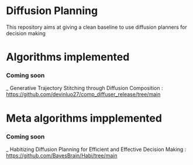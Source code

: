 # Diffusion Planning
This repository aims at giving a clean baseline to use diffusion planners for decision making

# Algorithms implemented

### Coming soon
_ Generative Trajectory Stitching through Diffusion Composition : https://github.com/devinluo27/comp_diffuser_release/tree/main

# Meta algorithms impplemented

### Coming soon
_ Habitizing Diffusion Planning for Efficient and Effective Decision Making : https://github.com/BayesBrain/Habi/tree/main
